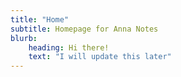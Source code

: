 ```yaml
---
title: "Home"
subtitle: Homepage for Anna Notes
blurb:
    heading: Hi there!
    text: "I will update this later"
---
```


